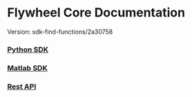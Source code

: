 # Flywheel Core Documentation
Version: sdk-find-functions/2a30758

### [Python SDK](python/)

### [Matlab SDK](matlab/)

### [Rest API](swagger/index.html)


